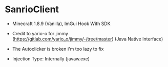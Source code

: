 # SanrioClient
 - Minecraft 1.8.9 (Vanilla), ImGui Hook With SDK
 - Credit to yario-o for jimmy (https://gitlab.com/yario_o/jimmy/-/tree/master) (Java Native Interface)
 - The Autoclicker is broken i'm too lazy to fix

 - Injection Type: Internally (javaw.exe)

